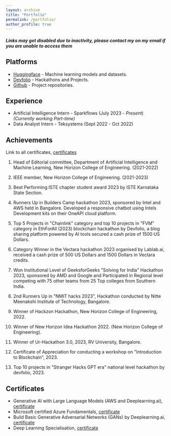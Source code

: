 ```yaml
---
layout: archive
title: "Portfolio"
permalink: /portfolio/
author_profile: true
---
```


#### *Links may get disabled due to inactivity, please contact my on my email if you are unable to access them*

## Platforms
- [Huggingface](https://huggingface.co/jayavibhav) - Machine learning models and datasets.
- [Devfolio](https://devfolio.co/@jayavibhavnk) - Hackathons and Projects.
- [Github](https://github.com/jayavibhavnk) - Project repositories.

## Experience
- Artificial Intelligence Intern - Sparkflows (July 2023 - *Present*) *(Currently working Part-time)*
- Data Analyst Intern - Teksystems (Sept 2022 - Oct 2022)

## Achievements
Link to all certificates, [certificates](https://drive.google.com/drive/folders/10X43lOTRIdKJoxvLw9MSRioL5-zcrCRS?usp=drive_link)

1) Head of Editorial committee, Department of Artificial Intelligence and Machine Learning, New Horizon College of Engineering. (2021-2022)

2) IEEE member, New Horizon College of Engineering. (2021-2023)

3) Best Performing ISTE chapter student award 2023 by ISTE Karnataka State Section.

4) Runners Up in Builders Camp hackathon 2023, sponsored by Intel and AWS held in Bangalore. Developed a responsive chatbot using Intels Development kits on their OneAPI cloud platform.

5) Top 5 Projects in "Chainlink" category and top 10 projects in "FVM" category in EthForAll (2023) blockchain hackathon by Devfolio, a blog sharing platform powered by AI tools secured a cash prize of 1500 US Dollars.

6) Category Winner in the Vectara hackathon 2023 organised by Lablab.ai, received a cash prize of 500 US Dollars and 1500 Dollars in Vectara credits.

7) Won Institutional Level of GeeksforGeeks "Solving for India" Hackathon 2023, sponsored by AMD and Google and Participated in Regional level competing with 75 other teams from 25 Top colleges from Southern India.

8) 2nd Runners Up in "NMIT hacks 2023", Hackathon conducted by Nitte Meenakshi Institute of Technology, Bangalore.

9) Winner of Hackzon Hackathon, New Horizon College of Engineering, 2022.

10) Winner of New Horizon Idea Hackathon 2022. (New Horizon College of Engineering).

11) Winner of Ur-Hackathon 3.0, 2023, RV University, Bangalore.

12) Certificate of Appreciation for conducting a workshop on "Introduction to Blockchain", 2023.

13) Top 10 projects in "Stranger Hacks GPT era" national level hackathon by devfolio, 2023.
    

## Certificates

- Generative AI with Large Language Models (AWS and Deeplearning.ai), [certificate](https://drive.google.com/file/d/1RAjvUC4-M9I-bnX-57Nib0wyayDPuV60/view?usp=drive_link)
- Microsoft certified Azure Fundamentals, [certificate](https://drive.google.com/drive/folders/1HzU5RMo-VAXITm3avPD4dtLctg9lZmgv?usp=drive_link)
- Build Basic Generative Adversarial Networks (GANs) by Deeplearning.ai, [certificate](https://drive.google.com/drive/folders/1HzU5RMo-VAXITm3avPD4dtLctg9lZmgv?usp=drive_link)
- Deep Learning Specialisation, [certificate](https://drive.google.com/drive/folders/1HzU5RMo-VAXITm3avPD4dtLctg9lZmgv?usp=drive_link)



